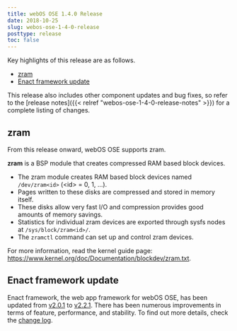 ```yaml
---
title: webOS OSE 1.4.0 Release
date: 2018-10-25
slug: webos-ose-1-4-0-release
posttype: release
toc: false
---
```


Key highlights of this release are as follows.

* [zram](#zram)
* [Enact framework update](#enact-framework-update)

This release also includes other component updates and bug fixes, so refer to the [release notes]({{< relref "webos-ose-1-4-0-release-notes" >}}) for a complete listing of changes.

## zram

From this release onward, webOS OSE supports zram.

**zram** is a BSP module that creates compressed RAM based block devices.

* The zram module creates RAM based block devices named `/dev/zram<id>` (\<id> = 0, 1, ...).
* Pages written to these disks are compressed and stored in memory itself.
* These disks allow very fast I/O and compression provides good amounts of memory savings.
* Statistics for individual zram devices are exported through sysfs nodes at `/sys/block/zram<id>/`.
* The `zramctl` command can set up and control zram devices.

For more information, read the kernel guide page: https://www.kernel.org/doc/Documentation/blockdev/zram.txt.

## Enact framework update

Enact framework, the web app framework for webOS OSE, has been updated from [v2.0.1](https://github.com/enactjs/enact/blob/master/CHANGELOG.md#201---2018-08-01) to [v2.2.1](https://github.com/enactjs/enact/blob/master/CHANGELOG.md#221---2018-10-09). There has been numerous improvements in terms of feature, performance, and stability. To find out more details, check the [change log](https://github.com/enactjs/enact/blob/master/CHANGELOG.md).
